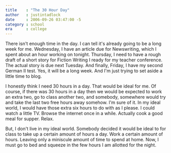 ```yaml
---
title    : "The 30 Hour Day"
author   : justintadlock
date     : 2006-09-26 03:47:00 -5
category : school
era      : college
---
```


There isn't enough time in the day.  I can tell it's already going to be a long week for me.  Wednesday, I have an article due for Newswriting, which I spent about an hour working on tonight.  Thursday, I need to have a rough draft of a short story for Fiction Writing I ready for my teacher conference.  The actual story is due next Tuesday.  And finally, Friday, I have my second German II test.  Yes, it will be a long week.  And I'm just trying to set aside a little time to blog.

I honestly think I need 30 hours in a day.  That would be ideal for me.  Of course, if there was 30 hours in a day then we would be expected to work an extra two, go to class another two, and somebody, somewhere would try and take the last two free hours away somehow.  I'm sure of it.  In my ideal world, I would have those extra six hours to do with as I please.  I could watch a little TV.  Browse the internet once in a while.  Actually cook a good meal for supper.  Relax.

But, I don't live in my ideal world.  Somebody decided it would be ideal to for class to take up a certain amount of hours a day.  Work a certain amount of hours.  Leaving only a miniscule amount of time to spend at home.  Now, I must go to bed and squeeze in the few hours I am allotted for the night.
